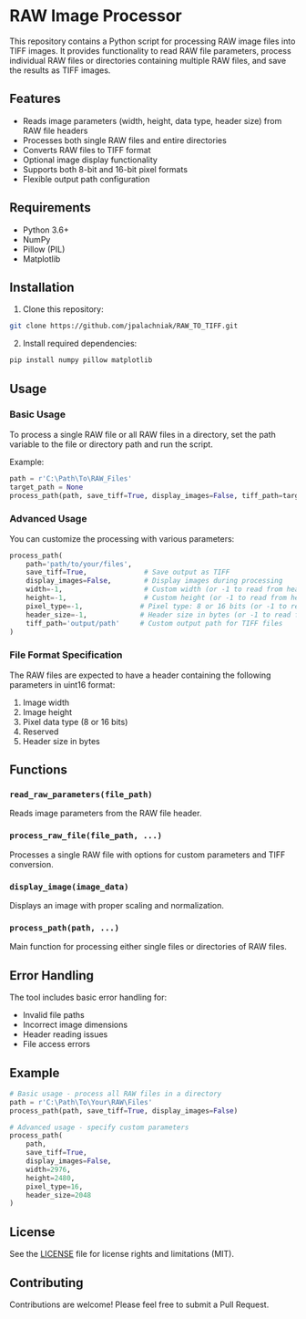 # RAW Image Processor

This repository contains a Python script for processing RAW image files into TIFF images. It provides functionality to read RAW file parameters, process individual RAW files or directories containing multiple RAW files, and save the results as TIFF images.

## Features

- Reads image parameters (width, height, data type, header size) from RAW file headers
- Processes both single RAW files and entire directories
- Converts RAW files to TIFF format
- Optional image display functionality
- Supports both 8-bit and 16-bit pixel formats
- Flexible output path configuration

## Requirements

- Python 3.6+
- NumPy
- Pillow (PIL)
- Matplotlib

## Installation

1. Clone this repository:
```bash
git clone https://github.com/jpalachniak/RAW_TO_TIFF.git
```

2. Install required dependencies:
```bash
pip install numpy pillow matplotlib
```

## Usage

### Basic Usage
To process a single RAW file or all RAW files in a directory, set the path variable to the file or directory path and run the script.

Example:
```python
path = r'C:\Path\To\RAW_Files'
target_path = None
process_path(path, save_tiff=True, display_images=False, tiff_path=target_path)

```

### Advanced Usage

You can customize the processing with various parameters:

```python
process_path(
    path='path/to/your/files',
    save_tiff=True,              # Save output as TIFF
    display_images=False,        # Display images during processing
    width=-1,                    # Custom width (or -1 to read from header)
    height=-1,                   # Custom height (or -1 to read from header)
    pixel_type=-1,              # Pixel type: 8 or 16 bits (or -1 to read from header)
    header_size=-1,             # Header size in bytes (or -1 to read from header)
    tiff_path='output/path'     # Custom output path for TIFF files
)
```

### File Format Specification

The RAW files are expected to have a header containing the following parameters in uint16 format:
1. Image width
2. Image height
3. Pixel data type (8 or 16 bits)
4. Reserved
5. Header size in bytes

## Functions

### `read_raw_parameters(file_path)`
Reads image parameters from the RAW file header.

### `process_raw_file(file_path, ...)`
Processes a single RAW file with options for custom parameters and TIFF conversion.

### `display_image(image_data)`
Displays an image with proper scaling and normalization.

### `process_path(path, ...)`
Main function for processing either single files or directories of RAW files.

## Error Handling

The tool includes basic error handling for:
- Invalid file paths
- Incorrect image dimensions
- Header reading issues
- File access errors

## Example

```python
# Basic usage - process all RAW files in a directory
path = r'C:\Path\To\Your\RAW\Files'
process_path(path, save_tiff=True, display_images=False)

# Advanced usage - specify custom parameters
process_path(
    path,
    save_tiff=True,
    display_images=False,
    width=2976,
    height=2480,
    pixel_type=16,
    header_size=2048
)
```

## License

See the [LICENSE](LICENSE.md) file for license rights and limitations (MIT).

## Contributing

Contributions are welcome! Please feel free to submit a Pull Request.

